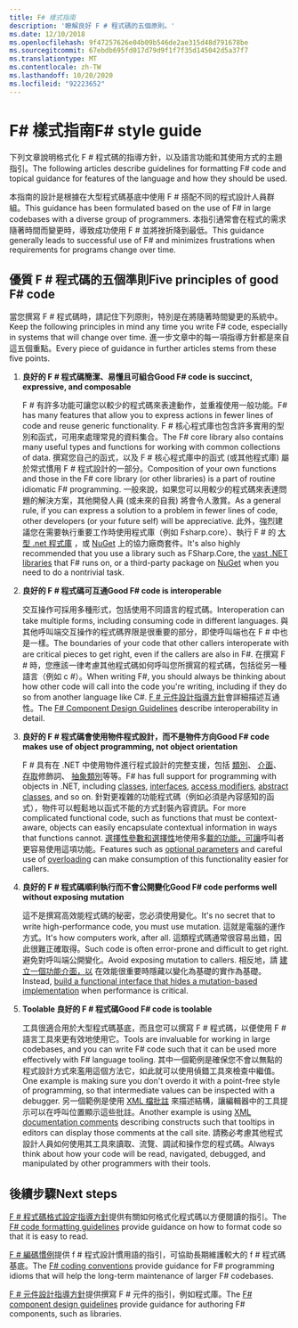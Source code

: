 ```yaml
---
title: F# 樣式指南
description: '瞭解良好 F # 程式碼的五個原則。'
ms.date: 12/10/2018
ms.openlocfilehash: 9f47257626e04b09b546de2ae315d48d791678be
ms.sourcegitcommit: 67ebdb695fd017d79d9f1f7f35d145042d5a37f7
ms.translationtype: MT
ms.contentlocale: zh-TW
ms.lasthandoff: 10/20/2020
ms.locfileid: "92223652"
---
```

# <a name="f-style-guide"></a><span data-ttu-id="7573d-103">F# 樣式指南</span><span class="sxs-lookup"><span data-stu-id="7573d-103">F# style guide</span></span>

<span data-ttu-id="7573d-104">下列文章說明格式化 F # 程式碼的指導方針，以及語言功能和其使用方式的主題指引。</span><span class="sxs-lookup"><span data-stu-id="7573d-104">The following articles describe guidelines for formatting F# code and topical guidance for features of the language and how they should be used.</span></span>

<span data-ttu-id="7573d-105">本指南的設計是根據在大型程式碼基底中使用 F # 搭配不同的程式設計人員群組。</span><span class="sxs-lookup"><span data-stu-id="7573d-105">This guidance has been formulated based on the use of F# in large codebases with a diverse group of programmers.</span></span> <span data-ttu-id="7573d-106">本指引通常會在程式的需求隨著時間而變更時，導致成功使用 F # 並將挫折降到最低。</span><span class="sxs-lookup"><span data-stu-id="7573d-106">This guidance generally leads to successful use of F# and minimizes frustrations when requirements for programs change over time.</span></span>

## <a name="five-principles-of-good-f-code"></a><span data-ttu-id="7573d-107">優質 F # 程式碼的五個準則</span><span class="sxs-lookup"><span data-stu-id="7573d-107">Five principles of good F# code</span></span>

<span data-ttu-id="7573d-108">當您撰寫 F # 程式碼時，請記住下列原則，特別是在將隨著時間變更的系統中。</span><span class="sxs-lookup"><span data-stu-id="7573d-108">Keep the following principles in mind any time you write F# code, especially in systems that will change over time.</span></span> <span data-ttu-id="7573d-109">進一步文章中的每一項指導方針都是來自這五個重點。</span><span class="sxs-lookup"><span data-stu-id="7573d-109">Every piece of guidance in further articles stems from these five points.</span></span>

1. <span data-ttu-id="7573d-110">**良好的 F # 程式碼簡潔、易懂且可組合**</span><span class="sxs-lookup"><span data-stu-id="7573d-110">**Good F# code is succinct, expressive, and composable**</span></span>

    <span data-ttu-id="7573d-111">F # 有許多功能可讓您以較少的程式碼來表達動作，並重複使用一般功能。</span><span class="sxs-lookup"><span data-stu-id="7573d-111">F# has many features that allow you to express actions in fewer lines of code and reuse generic functionality.</span></span> <span data-ttu-id="7573d-112">F # 核心程式庫也包含許多實用的型別和函式，可用來處理常見的資料集合。</span><span class="sxs-lookup"><span data-stu-id="7573d-112">The F# core library also contains many useful types and functions for working with common collections of data.</span></span> <span data-ttu-id="7573d-113">撰寫您自己的函式，以及 F # 核心程式庫中的函式 (或其他程式庫) 屬於常式慣用 F # 程式設計的一部分。</span><span class="sxs-lookup"><span data-stu-id="7573d-113">Composition of your own functions and those in the F# core library (or other libraries) is a part of routine idiomatic F# programming.</span></span> <span data-ttu-id="7573d-114">一般來說，如果您可以用較少的程式碼來表達問題的解決方案，其他開發人員 (或未來的自我) 將會令人激賞。</span><span class="sxs-lookup"><span data-stu-id="7573d-114">As a general rule, if you can express a solution to a problem in fewer lines of code, other developers (or your future self) will be appreciative.</span></span> <span data-ttu-id="7573d-115">此外，強烈建議您在需要執行重要工作時使用程式庫（例如 Fsharp.core）、執行 F # 的 [大型 .net 程式庫](../../../api/index.md) ，或 [NuGet](https://www.nuget.org/) 上的協力廠商套件。</span><span class="sxs-lookup"><span data-stu-id="7573d-115">It's also highly recommended that you use a library such as FSharp.Core, the [vast .NET libraries](../../../api/index.md) that F# runs on, or a third-party package on [NuGet](https://www.nuget.org/) when you need to do a nontrivial task.</span></span>

2. <span data-ttu-id="7573d-116">**良好的 F # 程式碼可互通**</span><span class="sxs-lookup"><span data-stu-id="7573d-116">**Good F# code is interoperable**</span></span>

    <span data-ttu-id="7573d-117">交互操作可採用多種形式，包括使用不同語言的程式碼。</span><span class="sxs-lookup"><span data-stu-id="7573d-117">Interoperation can take multiple forms, including consuming code in different languages.</span></span> <span data-ttu-id="7573d-118">與其他呼叫端交互操作的程式碼界限是很重要的部分，即使呼叫端也在 F # 中也是一樣。</span><span class="sxs-lookup"><span data-stu-id="7573d-118">The boundaries of your code that other callers interoperate with are critical pieces to get right, even if the callers are also in F#.</span></span> <span data-ttu-id="7573d-119">在撰寫 F # 時，您應該一律考慮其他程式碼如何呼叫您所撰寫的程式碼，包括從另一種語言（例如 c #）。</span><span class="sxs-lookup"><span data-stu-id="7573d-119">When writing F#, you should always be thinking about how other code will call into the code you're writing, including if they do so from another language like C#.</span></span> <span data-ttu-id="7573d-120">[F # 元件設計指導方針](component-design-guidelines.md)會詳細描述互通性。</span><span class="sxs-lookup"><span data-stu-id="7573d-120">The [F# Component Design Guidelines](component-design-guidelines.md) describe interoperability in detail.</span></span>

3. <span data-ttu-id="7573d-121">**良好的 F # 程式碼會使用物件程式設計，而不是物件方向**</span><span class="sxs-lookup"><span data-stu-id="7573d-121">**Good F# code makes use of object programming, not object orientation**</span></span>

    <span data-ttu-id="7573d-122">F # 具有在 .NET 中使用物件進行程式設計的完整支援，包括 [類別](../language-reference/classes.md)、 [介面](../language-reference/interfaces.md)、 [存取](../language-reference/access-control.md)修飾詞、 [抽象類別](../language-reference/abstract-classes.md)等等。</span><span class="sxs-lookup"><span data-stu-id="7573d-122">F# has full support for programming with objects in .NET, including [classes](../language-reference/classes.md), [interfaces](../language-reference/interfaces.md), [access modifiers](../language-reference/access-control.md), [abstract classes](../language-reference/abstract-classes.md), and so on.</span></span> <span data-ttu-id="7573d-123">針對更複雜的功能程式碼（例如必須是內容感知的函式），物件可以輕鬆地以函式不能的方式封裝內容資訊。</span><span class="sxs-lookup"><span data-stu-id="7573d-123">For more complicated functional code, such as functions that must be context-aware, objects can easily encapsulate contextual information in ways that functions cannot.</span></span> <span data-ttu-id="7573d-124">[選擇性參數和選擇性](../language-reference/members/methods.md#optional-arguments)地使用多[載的功能，可讓](../language-reference/members/methods.md#overloaded-methods)呼叫者更容易使用這項功能。</span><span class="sxs-lookup"><span data-stu-id="7573d-124">Features such as [optional parameters](../language-reference/members/methods.md#optional-arguments) and careful use of [overloading](../language-reference/members/methods.md#overloaded-methods) can make consumption of this functionality easier for callers.</span></span>

4. <span data-ttu-id="7573d-125">**良好的 F # 程式碼順利執行而不會公開變化**</span><span class="sxs-lookup"><span data-stu-id="7573d-125">**Good F# code performs well without exposing mutation**</span></span>

    <span data-ttu-id="7573d-126">這不是撰寫高效能程式碼的秘密，您必須使用變化。</span><span class="sxs-lookup"><span data-stu-id="7573d-126">It's no secret that to write high-performance code, you must use mutation.</span></span> <span data-ttu-id="7573d-127">這就是電腦的運作方式。</span><span class="sxs-lookup"><span data-stu-id="7573d-127">It's how computers work, after all.</span></span> <span data-ttu-id="7573d-128">這類程式碼通常很容易出錯，因此很難正確取得。</span><span class="sxs-lookup"><span data-stu-id="7573d-128">Such code is often error-prone and difficult to get right.</span></span> <span data-ttu-id="7573d-129">避免對呼叫端公開變化。</span><span class="sxs-lookup"><span data-stu-id="7573d-129">Avoid exposing mutation to callers.</span></span> <span data-ttu-id="7573d-130">相反地，請 [建立一個功能介面，以](conventions.md#performance) 在效能很重要時隱藏以變化為基礎的實作為基礎。</span><span class="sxs-lookup"><span data-stu-id="7573d-130">Instead, [build a functional interface that hides a mutation-based implementation](conventions.md#performance) when performance is critical.</span></span>

5. <span data-ttu-id="7573d-131">**Toolable 良好的 F # 程式碼**</span><span class="sxs-lookup"><span data-stu-id="7573d-131">**Good F# code is toolable**</span></span>

    <span data-ttu-id="7573d-132">工具很適合用於大型程式碼基底，而且您可以撰寫 F # 程式碼，以便使用 F # 語言工具來更有效地使用它。</span><span class="sxs-lookup"><span data-stu-id="7573d-132">Tools are invaluable for working in large codebases, and you can write F# code such that it can be used more effectively with F# language tooling.</span></span> <span data-ttu-id="7573d-133">其中一個範例是確保您不會以無點的程式設計方式來濫用這個方法它，如此就可以使用偵錯工具來檢查中繼值。</span><span class="sxs-lookup"><span data-stu-id="7573d-133">One example is making sure you don't overdo it with a point-free style of programming, so that intermediate values can be inspected with a debugger.</span></span> <span data-ttu-id="7573d-134">另一個範例是使用 [XML 檔批註](../language-reference/xml-documentation.md) 來描述結構，讓編輯器中的工具提示可以在呼叫位置顯示這些批註。</span><span class="sxs-lookup"><span data-stu-id="7573d-134">Another example is using [XML documentation comments](../language-reference/xml-documentation.md) describing constructs such that tooltips in editors can display those comments at the call site.</span></span> <span data-ttu-id="7573d-135">請務必考慮其他程式設計人員如何使用其工具來讀取、流覽、調試和操作您的程式碼。</span><span class="sxs-lookup"><span data-stu-id="7573d-135">Always think about how your code will be read, navigated, debugged, and manipulated by other programmers with their tools.</span></span>

## <a name="next-steps"></a><span data-ttu-id="7573d-136">後續步驟</span><span class="sxs-lookup"><span data-stu-id="7573d-136">Next steps</span></span>

<span data-ttu-id="7573d-137">[F # 程式碼格式設定指導方針](formatting.md)提供有關如何格式化程式碼以方便閱讀的指引。</span><span class="sxs-lookup"><span data-stu-id="7573d-137">The [F# code formatting guidelines](formatting.md) provide guidance on how to format code so that it is easy to read.</span></span>

<span data-ttu-id="7573d-138">[F # 編碼慣例](conventions.md)提供 f # 程式設計慣用語的指引，可協助長期維護較大的 f # 程式碼基底。</span><span class="sxs-lookup"><span data-stu-id="7573d-138">The [F# coding conventions](conventions.md) provide guidance for F# programming idioms that will help the long-term maintenance of larger F# codebases.</span></span>

<span data-ttu-id="7573d-139">[F # 元件設計指導方針](component-design-guidelines.md)提供撰寫 F # 元件的指引，例如程式庫。</span><span class="sxs-lookup"><span data-stu-id="7573d-139">The [F# component design guidelines](component-design-guidelines.md) provide guidance for authoring F# components, such as libraries.</span></span>
